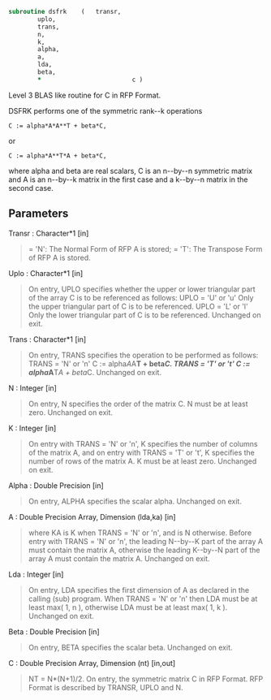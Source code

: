 ```fortran
subroutine dsfrk	(	transr,
		uplo,
		trans,
		n,
		k,
		alpha,
		a,
		lda,
		beta,
		*                         c )
```

 Level 3 BLAS like routine for C in RFP Format.

 DSFRK performs one of the symmetric rank--k operations

    C := alpha*A*A**T + beta*C,

 or

    C := alpha*A**T*A + beta*C,

 where alpha and beta are real scalars, C is an n--by--n symmetric
 matrix and A is an n--by--k matrix in the first case and a k--by--n
 matrix in the second case.

## Parameters
Transr : Character*1 [in]
> = 'N':  The Normal Form of RFP A is stored;
> = 'T':  The Transpose Form of RFP A is stored.

Uplo : Character*1 [in]
> On  entry, UPLO specifies whether the upper or lower
> triangular part of the array C is to be referenced as
> follows:
> UPLO = 'U' or 'u'   Only the upper triangular part of C
> is to be referenced.
> UPLO = 'L' or 'l'   Only the lower triangular part of C
> is to be referenced.
> Unchanged on exit.

Trans : Character*1 [in]
> On entry, TRANS specifies the operation to be performed as
> follows:
> TRANS = 'N' or 'n'   C := alpha*A*A**T + beta*C.
> TRANS = 'T' or 't'   C := alpha*A**T*A + beta*C.
> Unchanged on exit.

N : Integer [in]
> On entry, N specifies the order of the matrix C. N must be
> at least zero.
> Unchanged on exit.

K : Integer [in]
> On entry with TRANS = 'N' or 'n', K specifies the number
> of  columns of the matrix A, and on entry with TRANS = 'T'
> or 't', K specifies the number of rows of the matrix A. K
> must be at least zero.
> Unchanged on exit.

Alpha : Double Precision [in]
> On entry, ALPHA specifies the scalar alpha.
> Unchanged on exit.

A : Double Precision Array, Dimension (lda,ka) [in]
> where KA
> is K  when TRANS = 'N' or 'n', and is N otherwise. Before
> entry with TRANS = 'N' or 'n', the leading N--by--K part of
> the array A must contain the matrix A, otherwise the leading
> K--by--N part of the array A must contain the matrix A.
> Unchanged on exit.

Lda : Integer [in]
> On entry, LDA specifies the first dimension of A as declared
> in  the  calling  (sub)  program.   When  TRANS = 'N' or 'n'
> then  LDA must be at least  max( 1, n ), otherwise  LDA must
> be at least  max( 1, k ).
> Unchanged on exit.

Beta : Double Precision [in]
> On entry, BETA specifies the scalar beta.
> Unchanged on exit.

C : Double Precision Array, Dimension (nt) [in,out]
> NT = N*(N+1)/2. On entry, the symmetric matrix C in RFP
> Format. RFP Format is described by TRANSR, UPLO and N.

